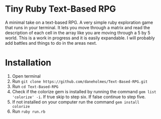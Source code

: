 # Tiny Ruby Text-Based RPG
A minimal take on a text-based RPG. A very simple ruby exploration game that runs in your terminal. It lets you move through a matrix and read the description of each cell in the array like you are moving through a 5 by 5 world. This is a work in progress and it is easily expandable. I will probably add battles and things to do in the areas next.

# Installation
1. Open terminal
2. Run `git clone https://github.com/daneholmes/Text-Based-RPG.git`
3. Run `cd Text-Based-RPG`
4. Check if the colorize gem is installed by running the command `gem list 'colorize' -i`. If true skip to step six. If false continue to step five.
5. If not installed on your computer run the command `gem install colorize` 
6. Run `ruby run.rb`
